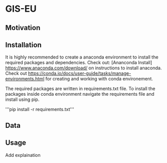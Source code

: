 # GIS-EU

## Motivation

## Installation
It is highly recommended to create a anaconda environment to install the required packages and dependencies. Check out: [Ananconda Install] https://www.anaconda.com/download/ on instructions to install anaconda.
Check out https://conda.io/docs/user-guide/tasks/manage-environments.html for creating and working with conda environement. 

The required packages are written in requirements.txt file. To install the packages inside conda environment navigate the requirements file and install using pip.

'''pip install -r requirements.txt'''



## Data


## Usage




Add explaination

